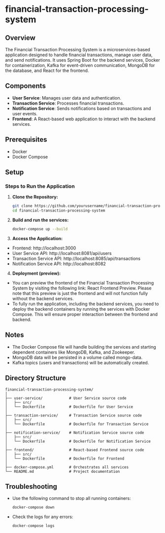 # financial-transaction-processing-system

## Overview
The Financial Transaction Processing System is a microservices-based application designed to handle financial transactions, manage user data, and send notifications. It uses Spring Boot for the backend services, Docker for containerization, Kafka for event-driven communication, MongoDB for the database, and React for the frontend.

## Components
- **User Service**: Manages user data and authentication.
- **Transaction Service**: Processes financial transactions.
- **Notification Service**: Sends notifications based on transactions and user events.
- **Frontend**: A React-based web application to interact with the backend services.

## Prerequisites
- Docker
- Docker Compose

## Setup

### Steps to Run the Application

1. **Clone the Repository:**
   ```bash
   git clone https://github.com/yourusername/financial-transaction-processing-system.git
   cd financial-transaction-processing-system

2. **Build and run the services:**
   ```bash
   docker-compose up --build

3. **Access the Application:**
- Frontend: http://localhost:3000
- User Service API: http://localhost:8081/api/users
- Transaction Service API: http://localhost:8085/api/transactions
- Notification Service API: http://localhost:8082

4. **Deployment (preview):**
- You can preview the frontend of the Financial Transaction Processing System by visiting the following link: React Frontend Preview. Please note that this preview is just the frontend and will not function fully without the backend services.
- To fully run the application, including the backend services, you need to deploy the backend containers by running the services with Docker Compose. This will ensure proper interaction between the frontend and backend.


## Notes

- The Docker Compose file will handle building the services and starting dependent containers like MongoDB, Kafka, and Zookeeper.
- MongoDB data will be persisted in a volume called mongo-data.
- Kafka topics (users and transactions) will be automatically created.

## Directory Structure
   ```text
   financial-transaction-processing-system/
   │
   ├── user-service/            # User Service source code
   │   ├── src/
   │   └── Dockerfile           # Dockerfile for User Service
   │
   ├── transaction-service/     # Transaction Service source code
   │   ├── src/
   │   └── Dockerfile           # Dockerfile for Transaction Service
   │
   ├── notification-service/    # Notification Service source code
   │   ├── src/
   │   └── Dockerfile           # Dockerfile for Notification Service
   │
   ├── frontend/                # React-based Frontend source code
   │   ├── src/
   │   └── Dockerfile           # Dockerfile for Frontend
   │
   ├── docker-compose.yml       # Orchestrates all services
   └── README.md                # Project documentation
   ```

## Troubleshooting

- Use the following command to stop all running containers:
   ```bash
   docker-compose down

- Check the logs for any errors:
   ```bash
   docker-compose logs



